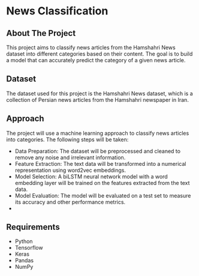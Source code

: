 # News Classification
## About The Project
This project aims to classify news articles from the Hamshahri News dataset into different categories based on their content. The goal is to build a model that can accurately predict the category of a given news article.

## Dataset
The dataset used for this project is the Hamshahri News dataset, which is a collection of Persian news articles from the Hamshahri newspaper in Iran. 

## Approach
The project will use a machine learning approach to classify news articles into categories. The following steps will be taken:

- Data Preparation: The dataset will be preprocessed and cleaned to remove any noise and irrelevant information.
- Feature Extraction: The text data will be transformed into a numerical representation using word2vec embeddings.
- Model Selection: A biLSTM neural network model with a word embedding layer will be trained on the features extracted from the text data.
- Model Evaluation: The model will be evaluated on a test set to measure its accuracy and other performance metrics.
- 
## Requirements
- Python 
- Tensorflow
- Keras
- Pandas
- NumPy

